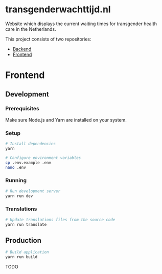 # transgenderwachttijd.nl

Website which displays the current waiting times for transgender health care in the Netherlands.

This project consists of two repositories:
- [Backend](https://github.com/DanielHuisman/transgenderwachttijd-backend)
- [Frontend](https://github.com/DanielHuisman/transgenderwachttijd-frontend)

# Frontend

## Development
### Prerequisites
Make sure Node.js and Yarn are installed on your system.

### Setup
```bash
# Install dependencies
yarn

# Configure environment variables
cp .env.example .env
nano .env
```

### Running
```bash
# Run development server
yarn run dev
```

### Translations
```bash
# Update translations files from the source code
yarn run translate
```

## Production
```bash
# Build application
yarn run build
```

TODO
